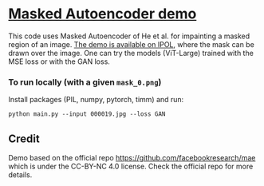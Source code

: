 # [Masked Autoencoder demo](https://ipolcore.ipol.im/demo/clientApp/demo.html?id=5555531082047)

This code uses Masked Autoencoder of He et al. for impainting a masked region of an image. [The demo is available on IPOL](https://ipolcore.ipol.im/demo/clientApp/demo.html?id=5555531082047), where the mask can be drawn over the image. One can try the models (ViT-Large) trained with the MSE loss or with the GAN loss.

### To run locally (with a given `mask_0.png`)
Install packages (PIL, numpy, pytorch, timm) and run:
```
python main.py --input 000019.jpg --loss GAN
```

## Credit
Demo based on the official repo https://github.com/facebookresearch/mae which is under the CC-BY-NC 4.0 license. Check the official repo for more details.
